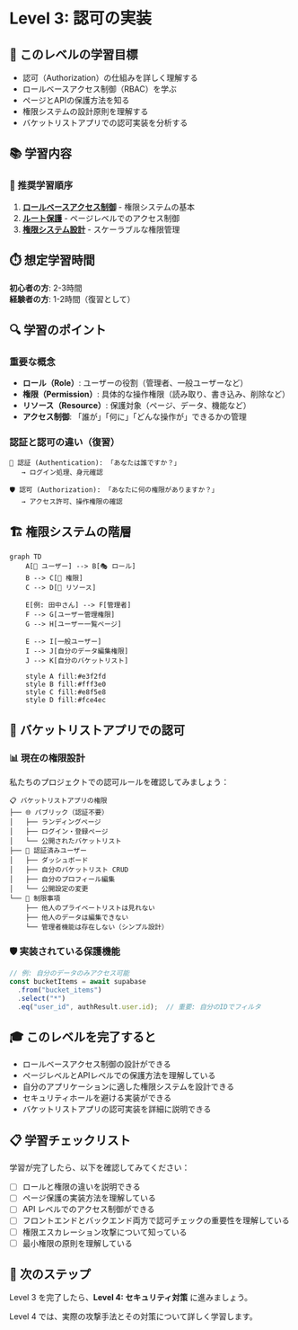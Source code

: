 # Level 3: 認可の実装

## 🎯 このレベルの学習目標

- 認可（Authorization）の仕組みを詳しく理解する
- ロールベースアクセス制御（RBAC）を学ぶ
- ページとAPIの保護方法を知る
- 権限システムの設計原則を理解する
- バケットリストアプリでの認可実装を分析する

## 📚 学習内容

### 📖 推奨学習順序

1. **[ロールベースアクセス制御](./role-based-access.md)** - 権限システムの基本
2. **[ルート保護](./route-protection.md)** - ページレベルでのアクセス制御
3. **[権限システム設計](./permission-systems.md)** - スケーラブルな権限管理

## ⏱️ 想定学習時間

**初心者の方**: 2-3時間  
**経験者の方**: 1-2時間（復習として）

## 🔍 学習のポイント

### 重要な概念

- **ロール（Role）**: ユーザーの役割（管理者、一般ユーザーなど）
- **権限（Permission）**: 具体的な操作権限（読み取り、書き込み、削除など）
- **リソース（Resource）**: 保護対象（ページ、データ、機能など）
- **アクセス制御**: 「誰が」「何に」「どんな操作が」できるかの管理

### 認証と認可の違い（復習）

```
🔐 認証 (Authentication): 「あなたは誰ですか？」
   → ログイン処理、身元確認

🛡️ 認可 (Authorization): 「あなたに何の権限がありますか？」
   → アクセス許可、操作権限の確認
```

## 🏗️ 権限システムの階層

```mermaid
graph TD
    A[👤 ユーザー] --> B[🎭 ロール]
    B --> C[🔑 権限]
    C --> D[📄 リソース]
    
    E[例: 田中さん] --> F[管理者]
    F --> G[ユーザー管理権限]
    G --> H[ユーザー一覧ページ]
    
    E --> I[一般ユーザー]
    I --> J[自分のデータ編集権限]
    J --> K[自分のバケットリスト]
    
    style A fill:#e3f2fd
    style B fill:#fff3e0
    style C fill:#e8f5e8
    style D fill:#fce4ec
```

## 🎯 バケットリストアプリでの認可

### 📊 現在の権限設計

私たちのプロジェクトでの認可ルールを確認してみましょう：

```
📋 バケットリストアプリの権限
├── 🌐 パブリック（認証不要）
│   ├── ランディングページ
│   ├── ログイン・登録ページ
│   └── 公開されたバケットリスト
├── 🔐 認証済みユーザー
│   ├── ダッシュボード
│   ├── 自分のバケットリスト CRUD
│   ├── 自分のプロフィール編集
│   └── 公開設定の変更
└── 🚫 制限事項
    ├── 他人のプライベートリストは見れない
    ├── 他人のデータは編集できない
    └── 管理者機能は存在しない（シンプル設計）
```

### 🛡️ 実装されている保護機能

```typescript
// 例: 自分のデータのみアクセス可能
const bucketItems = await supabase
  .from("bucket_items")
  .select("*")
  .eq("user_id", authResult.user.id);  // 重要: 自分のIDでフィルタ
```

## 🎓 このレベルを完了すると

- ロールベースアクセス制御の設計ができる
- ページレベルとAPIレベルでの保護方法を理解している
- 自分のアプリケーションに適した権限システムを設計できる
- セキュリティホールを避ける実装ができる
- バケットリストアプリの認可実装を詳細に説明できる

## 📋 学習チェックリスト

学習が完了したら、以下を確認してみてください：

- [ ] ロールと権限の違いを説明できる
- [ ] ページ保護の実装方法を理解している
- [ ] API レベルでのアクセス制御ができる
- [ ] フロントエンドとバックエンド両方で認可チェックの重要性を理解している
- [ ] 権限エスカレーション攻撃について知っている
- [ ] 最小権限の原則を理解している

## 🚀 次のステップ

Level 3 を完了したら、**Level 4: セキュリティ対策** に進みましょう。

Level 4 では、実際の攻撃手法とその対策について詳しく学習します。